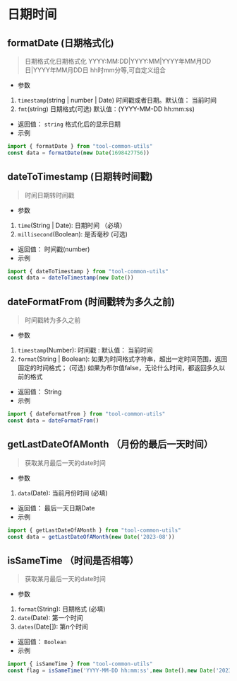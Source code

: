 # 日期时间

## formatDate (日期格式化)
> 日期格式化日期格式化 YYYY:MM:DD|YYYY:MM|YYYY年MM月DD日|YYYY年MM月DD日 hh时mm分等,可自定义组合
 - 参数
 1. `timestamp`(string | number | Date) 时间戳或者日期。默认值： 当前时间
 2. `fmt`(string) 日期格式(可选) 默认值：(YYYY-MM-DD hh:mm:ss)
 - 返回值： `string` 格式化后的显示日期
 - 示例
 ```js
 import { formatDate } from "tool-common-utils"
 const data = formatDate(new Date(1698427756))
 ```

## dateToTimestamp (日期转时间戳)
> 时间日期转时间戳
 - 参数
 1. `time`(String | Date): 日期时间 （必填）
 2. `millisecond`(Boolean): 是否毫秒 (可选)
 - 返回值： 时间戳(number)
 - 示例
 ```js
 import { dateToTimestamp } from "tool-common-utils"
 const data = dateToTimestamp(new Date())
 ```

## dateFormatFrom (时间戳转为多久之前)
> 时间戳转为多久之前
 - 参数
 1. `timestamp`(Number): 时间戳 : 默认值： 当前时间
 2. `format`(String | Boolean): 如果为时间格式字符串，超出一定时间范围，返回固定的时间格式； (可选) 如果为布尔值false，无论什么时间，都返回多久以前的格式
 - 返回值： String
 - 示例
 ```js
 import { dateFormatFrom } from "tool-common-utils"
 const data = dateFormatFrom()
 ```
## getLastDateOfAMonth （月份的最后一天时间）
> 获取某月最后一天的date时间
 - 参数
 1. `data`(Date): 当前月份时间 (必填)
 - 返回值： 最后一天日期Date
 - 示例
 ```js
 import { getLastDateOfAMonth } from "tool-common-utils"
 const data = getLastDateOfAMonth(new Date('2023-08'))
 ```

## isSameTime （时间是否相等）
> 获取某月最后一天的date时间
 - 参数
 1. `format`(String): 日期格式 (必填)
 2. `date`(Date): 第一个时间
 2. `dates`(Date[]): 第n个时间
 - 返回值： `Boolean`
 - 示例
 ```js
 import { isSameTime } from "tool-common-utils"
 const flag = isSameTime('YYYY-MM-DD hh:mm:ss',new Date(),new Date('2023-10-28 01:10:16'))
 ```